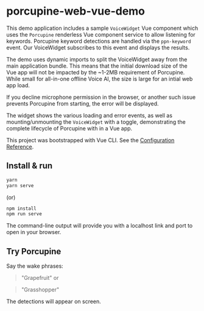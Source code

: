 # porcupine-web-vue-demo

This demo application includes a sample `VoiceWidget` Vue component which uses the `Porcupine` renderless Vue component service to allow listening for keywords. Porcupine keyword detections are handled via the `ppn-keyword` event. Our VoiceWidget subscribes to this event and displays the results.

The demo uses dynamic imports to split the VoiceWidget away from the main application bundle. This means that the initial download size of the Vue app will not be impacted by the ~1-2MB requirement of Porcupine. While small for all-in-one offline Voice AI, the size is large for an intial web app load.

If you decline microphone permission in the browser, or another such issue prevents Porcupine from starting, the error will be displayed.

The widget shows the various loading and error events, as well as mounting/unmounting the `VoiceWidget` with a toggle, demonstrating the complete lifecycle of Porcupine with in a Vue app.

This project was bootstrapped with Vue CLI. See the [Configuration Reference](https://cli.vuejs.org/config/).

## Install & run

```bash
yarn
yarn serve
```

(or)

```bash
npm install
npm run serve
```

The command-line output will provide you with a localhost link and port to open in your browser.

## Try Porcupine

Say the wake phrases:

> "Grapefruit" 
or

> "Grasshopper"

The detections will appear on screen.
